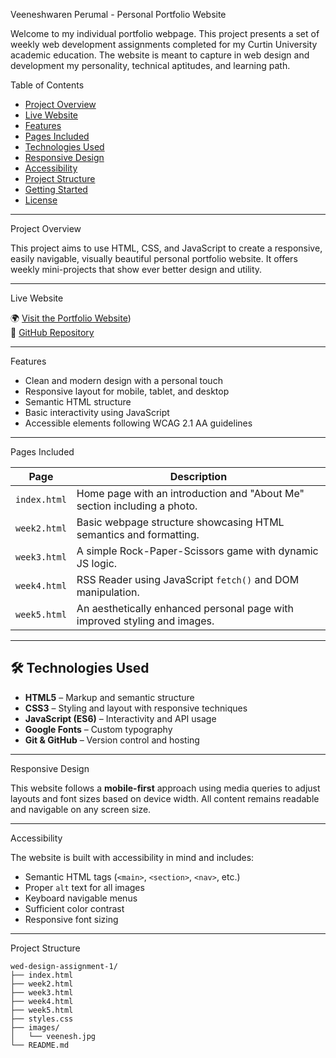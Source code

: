  Veeneshwaren Perumal - Personal Portfolio Website

Welcome to my individual portfolio webpage.  This project presents a set of weekly web development assignments completed for my Curtin University academic education.  The website is meant to capture in web design and development my personality, technical aptitudes, and learning path.


 Table of Contents

- [Project Overview](#project-overview)
- [Live Website](#live-website)
- [Features](#features)
- [Pages Included](#pages-included)
- [Technologies Used](#technologies-used)
- [Responsive Design](#responsive-design)
- [Accessibility](#accessibility)
- [Project Structure](#project-structure)
- [Getting Started](#getting-started)
- [License](#license)

---

 Project Overview

This project aims to use HTML, CSS, and JavaScript to create a responsive, easily navigable, visually beautiful personal portfolio website.  It offers weekly mini-projects that show ever better design and utility.



---

 Live Website

🌍 [Visit the Portfolio Website](https://cerulean-mermaid-89f1ec.netlify.app/))  
📂 [GitHub Repository](https://github.com/VeeneshwarenPerumal/wed-design-assignment-1)

---

 Features

- Clean and modern design with a personal touch
- Responsive layout for mobile, tablet, and desktop
- Semantic HTML structure
- Basic interactivity using JavaScript
- Accessible elements following WCAG 2.1 AA guidelines

---

Pages Included

| Page       | Description                                                                 |
|------------|-----------------------------------------------------------------------------|
| `index.html` | Home page with an introduction and "About Me" section including a photo.   |
| `week2.html` | Basic webpage structure showcasing HTML semantics and formatting.          |
| `week3.html` | A simple Rock-Paper-Scissors game with dynamic JS logic.                  |
| `week4.html` | RSS Reader using JavaScript `fetch()` and DOM manipulation.                |
| `week5.html` | An aesthetically enhanced personal page with improved styling and images.  |

---

## 🛠 Technologies Used

- **HTML5** – Markup and semantic structure
- **CSS3** – Styling and layout with responsive techniques
- **JavaScript (ES6)** – Interactivity and API usage
- **Google Fonts** – Custom typography
- **Git & GitHub** – Version control and hosting

---

 Responsive Design

This website follows a **mobile-first** approach using media queries to adjust layouts and font sizes based on device width. All content remains readable and navigable on any screen size.

---

 Accessibility

The website is built with accessibility in mind and includes:

- Semantic HTML tags (`<main>`, `<section>`, `<nav>`, etc.)
- Proper `alt` text for all images
- Keyboard navigable menus
- Sufficient color contrast
- Responsive font sizing

---

Project Structure

```plaintext
wed-design-assignment-1/
├── index.html
├── week2.html
├── week3.html
├── week4.html
├── week5.html
├── styles.css
├── images/
│   └── veenesh.jpg
└── README.md
